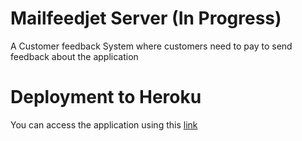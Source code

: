 # Mailfeedjet Server (In Progress)
A Customer feedback System where customers need to pay to send feedback about the application

# Deployment to Heroku

You can access the application using this [link](https://mail-feedjet-0921.herokuapp.com/)